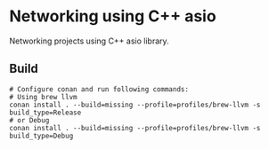# Networking using C++ asio

Networking projects using C++ asio library.

## Build

```shell
# Configure conan and run following commands:
# Using brew llvm
conan install . --build=missing --profile=profiles/brew-llvm -s build_type=Release
# or Debug
conan install . --build=missing --profile=profiles/brew-llvm -s build_type=Debug
```
